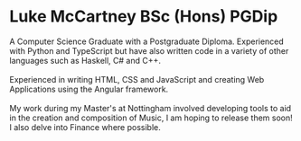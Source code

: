 # Luke McCartney BSc (Hons) PGDip
A Computer Science Graduate with a Postgraduate Diploma. Experienced with Python and TypeScript but have also written code in a variety of other languages such as Haskell, C# and C++.
<br><br>
Experienced in writing HTML, CSS and JavaScript and creating Web Applications using the Angular framework.
<br><br>
My work during my Master's at Nottingham involved developing tools to aid in the creation and composition of Music, I am hoping to release them soon! I also delve into Finance where possible.
<!--
### Previously at The University of Lincoln (2015 - 2019)
Interested in Haskell, Functional Programming, Python, Machine Learning and other things...
**lukemccartney/lukemccartney** is a ✨ _special_ ✨ repository because its `README.md` (this file) appears on your GitHub profile.

Here are some ideas to get you started:

- 🌱 I’m currently learning ...
- 👯 I’m looking to collaborate on ...
- 🤔 I’m looking for help with ...
- 💬 Ask me about ...
- 📫 How to reach me: ...
- 😄 Pronouns: ...
- ⚡ Fun fact: ...
-->
